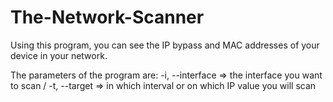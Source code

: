 # The-Network-Scanner
Using this program, you can see the IP bypass and MAC addresses of your device in your network.

The parameters of the program are: -i, --interface => the interface you want to scan / -t, --target => in which interval or on which IP value you will scan
